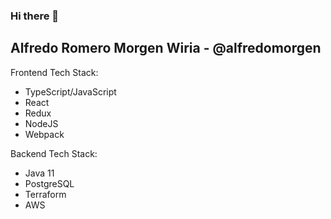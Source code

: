 ### Hi there 👋

<!--
**alfredomorgen/alfredomorgen** is a ✨ _special_ ✨ repository because its `README.md` (this file) appears on your GitHub profile.

Here are some ideas to get you started:

- 🔭 I’m currently working on ...
- 🌱 I’m currently learning ...
- 👯 I’m looking to collaborate on ...
- 🤔 I’m looking for help with ...
- 💬 Ask me about ...
- 📫 How to reach me: ...
- 😄 Pronouns: ...
- ⚡ Fun fact: ...
-->

## Alfredo Romero Morgen Wiria - @alfredomorgen

Frontend Tech Stack:
* TypeScript/JavaScript
* React
* Redux
* NodeJS
* Webpack

Backend Tech Stack:
* Java 11
* PostgreSQL
* Terraform
* AWS

